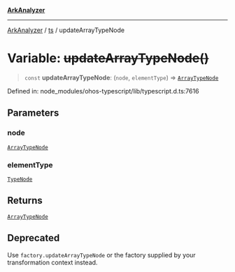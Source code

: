 [**ArkAnalyzer**](../../../../README.md)

***

[ArkAnalyzer](../../../../globals.md) / [ts](../README.md) / updateArrayTypeNode

# Variable: ~~updateArrayTypeNode()~~

> `const` **updateArrayTypeNode**: (`node`, `elementType`) => [`ArrayTypeNode`](../interfaces/ArrayTypeNode.md)

Defined in: node\_modules/ohos-typescript/lib/typescript.d.ts:7616

## Parameters

### node

[`ArrayTypeNode`](../interfaces/ArrayTypeNode.md)

### elementType

[`TypeNode`](../interfaces/TypeNode.md)

## Returns

[`ArrayTypeNode`](../interfaces/ArrayTypeNode.md)

## Deprecated

Use `factory.updateArrayTypeNode` or the factory supplied by your transformation context instead.
